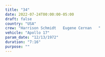 ```yaml
---
title: "34"
date: 2022-07-24T00:00:00-05:00
draft: false
country: "USA"
crew: "Harrison Schmidt   Eugene Cernan   "
vehicle: "Apollo 17"
param_date: "12/13/1972"
duration: "7:16"
purpose: ""
---
```

